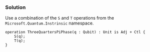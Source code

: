 ### Solution

Use a combination of the `S` and `T` operations from the `Microsoft.Quantum.Instrinsic` namespace.

```qsharp
operation ThreeQuartersPiPhase(q : Qubit) : Unit is Adj + Ctl {
    S(q);
    T(q);
}
```
